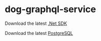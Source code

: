 # dog-graphql-service

Download the latest [.Net SDK](https://dotnet.microsoft.com/en-us/download/visual-studio-sdks)

Download the latest [PostgreSQL](https://www.postgresql.org/download/)
